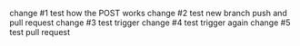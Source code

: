 change #1 test how the POST works
change #2 test new branch push and pull request 
change #3 test trigger
change #4 test trigger again
change #5 test pull request
